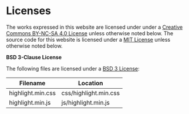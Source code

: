 # Licenses
The works expressed in this website are licensed under under a [Creative Commons BY-NC-SA 4.0 License](LICENSE-CC-BY-NC-SA) unless otherwise noted below. The source code for this website is licensed under a [MIT License](LICENSE) unless otherwise noted below.

**BSD 3-Clause License**

The following files are licensed under a [BSD 3 License](LICENSE-BSD-3):

Filename | Location
---|---
highlight.min.css | css/highlight.min.css
highlight.min.js | js/highlight.min.js

